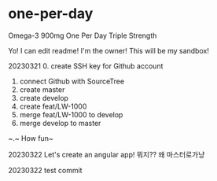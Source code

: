 # one-per-day
Omega-3 900mg One Per Day
Triple Strength

Yo! I can edit readme! I'm the owner!
This will be my sandbox!

20230321
0. create SSH key for Github account
1. connect Github with SourceTree
2. create master
3. create develop
4. create feat/LW-1000
5. merge feat/LW-1000 to develop
6. merge develop to master

~.~ How fun~ 

20230322
Let's create an angular app!
뭐지?? 왜 마스터로가냥

20230322
test commit
